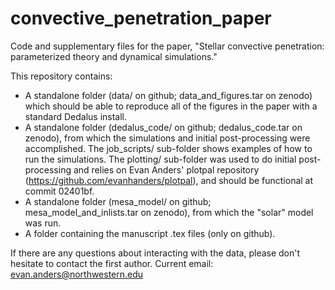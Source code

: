 # convective_penetration_paper
Code and supplementary files for the paper, "Stellar convective penetration: parameterized theory and dynamical simulations."

This repository contains:
* A standalone folder (data/ on github; data_and_figures.tar on zenodo) which should be able to reproduce all of the figures in the paper with a standard Dedalus install.
* A standalone folder (dedalus_code/ on github; dedalus_code.tar on zenodo), from which the simulations and initial post-processing were accomplished.
The job_scripts/ sub-folder shows examples of how to run the simulations.
The plotting/ sub-folder was used to do initial post-processing and relies on Evan Anders' plotpal repository (https://github.com/evanhanders/plotpal), and should be functional at commit 02401bf.
* A standalone folder (mesa_model/ on github; mesa_model_and_inlists.tar on zenodo), from which the "solar" model was run.
* A folder containing the manuscript .tex files (only on github).

If there are any questions about interacting with the data, please don't hesitate to contact the first author.
Current email: evan.anders@northwestern.edu
